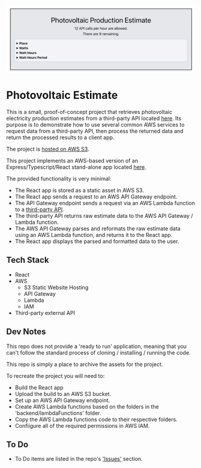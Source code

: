 ![repo header](images/header.png?raw=true 'Photovoltaic Estimate')

# Photovoltaic Estimate

This is a small, proof-of-concept project that retrieves photovoltaic electricity production estimates from a third-party API located [here](https://api.forecast.solar/estimate/52/12/37/0/5.67). Its purpose is to demonstrate how to use several common AWS services to request data from a third-party API, then process the returned data and return the processed results to a client app.

The project is [hosted on AWS S3](http://pv-estimate.s3-website.eu-north-1.amazonaws.com/).

This project implements an AWS-based version of an Express/Typescript/React stand-alone app located [here](https://github.com/mattburnett-repo/generic_code_challenge_02).

The provided functionality is very minimal:

- The React app is stored as a static asset in AWS S3.
- The React app sends a request to an AWS API Gateway endpoint.
- The API Gateway endpoint sends a request via an AWS Lambda function to a [third-party API](https://api.forecast.solar/estimate/52/12/37/0/5.67).
- The third-party API returns raw estimate data to the AWS API Gateway / Lambda function.
- The AWS API Gateway parses and reformats the raw estimate data using an AWS Lambda function, and returns it to the React app.
- The React app displays the parsed and formatted data to the user.

## Tech Stack

- React
- AWS
  - S3 Static Website Hosting
  - API Gateway
  - Lambda
  - IAM
- Third-party external API

## Dev Notes

This repo does not provide a 'ready to run' application, meaning that you can't follow the standard process of cloning / installing / running the code.

This repo is simply a place to archive the assets for the project.

To recreate the project you will need to:

- Build the React app
- Upload the build to an AWS S3 bucket.
- Set up an AWS API Gateway endpoint.
- Create AWS Lambda functions based on the folders in the 'backend/lambdaFunctions' folder.
- Copy the AWS Lambda functions code to their respective folders.
- Confiigure all of the required permissions in AWS IAM.

## To Do

- To Do items are listed in the repo's ['Issues'](https://github.com/mattburnett-repo/pv-estimate/issues) section.
